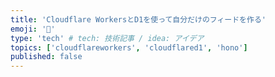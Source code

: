 ```yaml
---
title: 'Cloudflare WorkersとD1を使って自分だけのフィードを作る'
emoji: '📰'
type: 'tech' # tech: 技術記事 / idea: アイデア
topics: ['cloudflareworkers', 'cloudflared1', 'hono']
published: false
---
```

